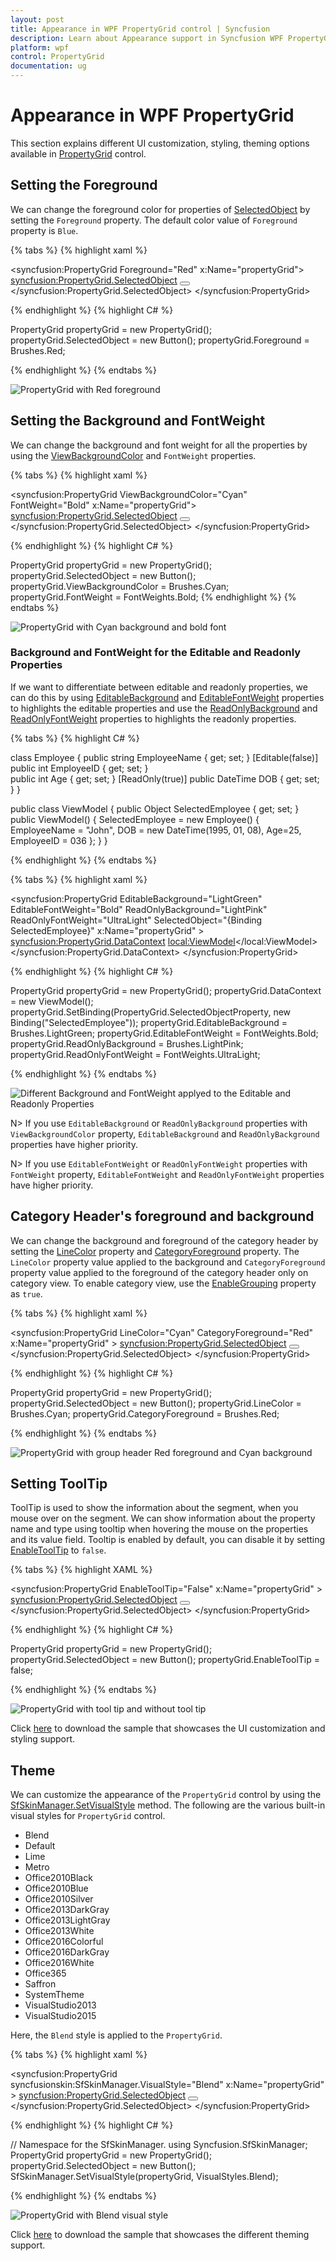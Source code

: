 ```yaml
---
layout: post
title: Appearance in WPF PropertyGrid control | Syncfusion
description: Learn about Appearance support in Syncfusion WPF PropertyGrid control and more details about the control features.
platform: wpf
control: PropertyGrid 
documentation: ug
---
```


# Appearance in WPF PropertyGrid

This section explains different UI customization, styling, theming options available in [PropertyGrid](https://www.syncfusion.com/wpf-ui-controls/propertygrid) control.

## Setting the Foreground

We can change the foreground color for properties of [SelectedObject](https://help.syncfusion.com/cr/wpf/Syncfusion.PropertyGrid.Wpf~Syncfusion.Windows.PropertyGrid.PropertyGrid~SelectedObject.html) by setting the `Foreground` property. The default color value of `Foreground` property is `Blue`.

{% tabs %}
{% highlight xaml %}

<syncfusion:PropertyGrid Foreground="Red" x:Name="propertyGrid">
    <syncfusion:PropertyGrid.SelectedObject>
         <Button></Button>
    </syncfusion:PropertyGrid.SelectedObject>
</syncfusion:PropertyGrid>

{% endhighlight %}
{% highlight C# %}

PropertyGrid propertyGrid = new PropertyGrid();
propertyGrid.SelectedObject = new Button();
propertyGrid.Foreground = Brushes.Red;

{% endhighlight %}
{% endtabs %}

![PropertyGrid with Red foreground](Appearance_images/Appearance_Foreground.png)

## Setting the Background and FontWeight

We can change the background and font weight for all the properties by using the [ViewBackgroundColor](https://help.syncfusion.com/cr/wpf/Syncfusion.PropertyGrid.Wpf~Syncfusion.Windows.PropertyGrid.PropertyGrid~ViewBackgroundColor.html) and `FontWeight` properties.

{% tabs %}
{% highlight xaml %}

<syncfusion:PropertyGrid ViewBackgroundColor="Cyan" FontWeight="Bold" 
                         x:Name="propertyGrid">
    <syncfusion:PropertyGrid.SelectedObject>
        <Button></Button>
    </syncfusion:PropertyGrid.SelectedObject>
</syncfusion:PropertyGrid>

{% endhighlight %}
{% highlight C# %}

PropertyGrid propertyGrid = new PropertyGrid();
propertyGrid.SelectedObject = new Button();
propertyGrid.ViewBackgroundColor = Brushes.Cyan;
propertyGrid.FontWeight = FontWeights.Bold;
{% endhighlight %}
{% endtabs %}

![PropertyGrid with Cyan background and bold font](Appearance_images/Appearance_Background-Font.png)

### Background and FontWeight for the Editable and Readonly Properties

If we want to differentiate between editable and readonly properties, we can do this by using [EditableBackground](https://help.syncfusion.com/cr/wpf/Syncfusion.PropertyGrid.Wpf~Syncfusion.Windows.PropertyGrid.PropertyGrid~EditableBackground.html) and [EditableFontWeight](https://help.syncfusion.com/cr/wpf/Syncfusion.PropertyGrid.Wpf~Syncfusion.Windows.PropertyGrid.PropertyGrid~EditableFontWeight.html) properties to highlights the editable properties and use the [ReadOnlyBackground](https://help.syncfusion.com/cr/wpf/Syncfusion.PropertyGrid.Wpf~Syncfusion.Windows.PropertyGrid.PropertyGrid~ReadOnlyBackground.html) and [ReadOnlyFontWeight](https://help.syncfusion.com/cr/wpf/Syncfusion.PropertyGrid.Wpf~Syncfusion.Windows.PropertyGrid.PropertyGrid~ReadOnlyFontWeight.html) properties to highlights the readonly properties.

{% tabs %}
{% highlight C# %}

class Employee {
    public string EmployeeName { get; set; }
    [Editable(false)]
    public int EmployeeID { get; set; }     
    public int Age { get; set; }
    [ReadOnly(true)]
    public DateTime DOB { get; set; }
}

public class ViewModel {
    public Object SelectedEmployee { get; set; }
    public ViewModel() {
        SelectedEmployee = new Employee() 
        { 
            EmployeeName = "John", 
            DOB = new DateTime(1995, 01, 08), 
            Age=25, 
            EmployeeID = 036 
        };
    }
}

{% endhighlight %}
{% endtabs %}

{% tabs %}
{% highlight xaml %}

<syncfusion:PropertyGrid EditableBackground="LightGreen" EditableFontWeight="Bold"
                         ReadOnlyBackground="LightPink"  ReadOnlyFontWeight="UltraLight"
                         SelectedObject="{Binding SelectedEmployee}" x:Name="propertyGrid" >
    <syncfusion:PropertyGrid.DataContext>
        <local:ViewModel></local:ViewModel>
    </syncfusion:PropertyGrid.DataContext>
</syncfusion:PropertyGrid>

{% endhighlight %}
{% highlight C# %}

PropertyGrid propertyGrid = new PropertyGrid();
propertyGrid.DataContext = new ViewModel();
propertyGrid.SetBinding(PropertyGrid.SelectedObjectProperty, new Binding("SelectedEmployee"));
propertyGrid.EditableBackground = Brushes.LightGreen;
propertyGrid.EditableFontWeight = FontWeights.Bold;
propertyGrid.ReadOnlyBackground = Brushes.LightPink;
propertyGrid.ReadOnlyFontWeight = FontWeights.UltraLight;

{% endhighlight %}
{% endtabs %}

![Different Background and FontWeight applyed to the Editable and Readonly Properties](Appearance_images/Appearance_CustomBackground.png)

N> If you use `EditableBackground` or `ReadOnlyBackground` properties with `ViewBackgroundColor` property, `EditableBackground` and `ReadOnlyBackground` properties have higher priority.

N> If you use `EditableFontWeight` or `ReadOnlyFontWeight` properties with `FontWeight` property, `EditableFontWeight` and `ReadOnlyFontWeight` properties have higher priority.

## Category Header's foreground and background

We can change the background and foreground of the category header by setting the [LineColor](https://help.syncfusion.com/cr/wpf/Syncfusion.PropertyGrid.Wpf~Syncfusion.Windows.PropertyGrid.PropertyGrid~LineColor.html) property and [CategoryForeground](https://help.syncfusion.com/cr/wpf/Syncfusion.PropertyGrid.Wpf~Syncfusion.Windows.PropertyGrid.PropertyGrid~CategoryForeground.html) property. The `LineColor` property value applied to the background and `CategoryForeground` property value applied to the foreground of the category header only on category view. To enable category view, use the [EnableGrouping](https://help.syncfusion.com/cr/wpf/Syncfusion.PropertyGrid.Wpf~Syncfusion.Windows.PropertyGrid.PropertyGrid~EnableGrouping.html) property as `true`.


{% tabs %}
{% highlight xaml %}

<syncfusion:PropertyGrid LineColor="Cyan" CategoryForeground="Red"
                         x:Name="propertyGrid" >
    <syncfusion:PropertyGrid.SelectedObject>
        <Button></Button>
    </syncfusion:PropertyGrid.SelectedObject>
</syncfusion:PropertyGrid>

{% endhighlight %}
{% highlight C# %}

PropertyGrid propertyGrid = new PropertyGrid();
propertyGrid.SelectedObject = new Button();
propertyGrid.LineColor = Brushes.Cyan;
propertyGrid.CategoryForeground = Brushes.Red;

{% endhighlight %}
{% endtabs %}

![PropertyGrid with group header Red foreground and Cyan background](Appearance_images/Appearance_Groupheader.png)

## Setting ToolTip

ToolTip is used to show the information about the segment, when you mouse over on the segment. We can show information about the property name and type using tooltip when hovering the mouse on the properties and its value field. Tooltip is enabled by default, you can disable it by setting [EnableToolTip](https://help.syncfusion.com/cr/wpf/Syncfusion.PropertyGrid.Wpf~Syncfusion.Windows.PropertyGrid.PropertyGrid~EnableToolTip.html)  to `false`.

{% tabs %}
{% highlight XAML %}

<syncfusion:PropertyGrid EnableToolTip="False" x:Name="propertyGrid" >
    <syncfusion:PropertyGrid.SelectedObject>
        <Button></Button>
    </syncfusion:PropertyGrid.SelectedObject>
</syncfusion:PropertyGrid>

{% endhighlight %}
{% highlight C# %}

PropertyGrid propertyGrid = new PropertyGrid();
propertyGrid.SelectedObject = new Button();
propertyGrid.EnableToolTip = false;

{% endhighlight %}
{% endtabs %}

![PropertyGrid with tool tip and without tool tip](Appearance_images/Appearance_EnableToolTip.png)

Click [here](https://github.com/SyncfusionExamples/wpf-property-grid-examples/tree/master/Samples/PropertyGrid-Apperance) to download the sample that showcases the UI customization and styling support. 

## Theme

We can customize the appearance of the `PropertyGrid` control by using the [SfSkinManager.SetVisualStyle](https://help.syncfusion.com/cr/cref_files/wpf/Syncfusion.SfSkinmanager.Wpf~Syncfusion.SfSkinmanager.SfSkinmanager~SetVisualStyle.html) method. The following are the various built-in visual styles for `PropertyGrid` control.

* Blend
* Default
* Lime
* Metro
* Office2010Black
* Office2010Blue
* Office2010Silver
* Office2013DarkGray
* Office2013LightGray
* Office2013White
* Office2016Colorful
* Office2016DarkGray
* Office2016White
* Office365
* Saffron
* SystemTheme
* VisualStudio2013
* VisualStudio2015

Here, the `Blend` style is applied to the `PropertyGrid`.

{% tabs %}
{% highlight xaml %}

<syncfusion:PropertyGrid syncfusionskin:SfSkinManager.VisualStyle="Blend" 
                         x:Name="propertyGrid" >
    <syncfusion:PropertyGrid.SelectedObject>
        <Button></Button>
    </syncfusion:PropertyGrid.SelectedObject>
</syncfusion:PropertyGrid>

{% endhighlight %}
{% highlight C# %}

// Namespace for the SfSkinManager.
using Syncfusion.SfSkinManager;
PropertyGrid propertyGrid = new PropertyGrid();
propertyGrid.SelectedObject = new Button();
SfSkinManager.SetVisualStyle(propertyGrid, VisualStyles.Blend);

{% endhighlight %}
{% endtabs %}

![PropertyGrid with Blend visual style](Appearance_images/Appearance_BlendTheme.png)

Click [here](https://github.com/SyncfusionExamples/wpf-property-grid-examples/tree/master/Samples/Themes) to download the sample that showcases the different theming support. 